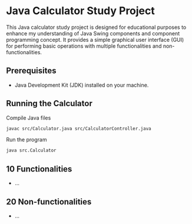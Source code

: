 # Java Calculator Study Project

This Java calculator study project is designed for educational purposes to enhance my understanding of Java Swing components and component programming concept. It provides a simple graphical user interface (GUI) for performing basic operations with multiple functionalities and non-functionalities.

## Prerequisites

- Java Development Kit (JDK) installed on your machine.

## Running the Calculator
Compile Java files
```bash
javac src/Calculator.java src/CalculatorController.java
```
Run the program
```bash
java src.Calculator
```

## 10 Functionalities
- ...

## 20 Non-functionalities
- ...

